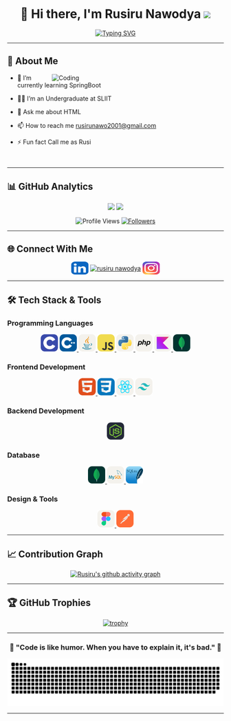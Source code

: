 # <div align="center">🚀 Hi there, I'm **Rusiru Nawodya** <img src="https://media.giphy.com/media/hvRJCLFzcasrR4ia7z/giphy.gif" width="28"></div>

<div align="center">
  
[![Typing SVG](https://readme-typing-svg.herokuapp.com?font=Fira+Code&weight=600&size=28&pause=1000&color=6366F1&center=true&vCenter=true&width=600&lines=Full+Stack+Developer;UI%2FUX+Enthusiast;SLIIT+Undergraduate;Web+Development+Passionate)](https://git.io/typing-svg)

</div>

---

## 🎯 **About Me**

<img align="right" alt="Coding" width="400" src="https://raw.githubusercontent.com/abhisheknaiidu/abhisheknaiidu/master/code.gif">

- 🌱 I’m currently learning SpringBoot

- 🧑‍🎓 I’m an Undergraduate at SLIIT

- 💬 Ask me about HTML

- 📫 How to reach me rusirunawo2001@gmail.com

- ⚡ Fun fact Call me as Rusi

<br clear="both"/>

---

## 📊 **GitHub Analytics**

<div align="center">
  
<img height="180em" src="https://github-readme-stats.vercel.app/api?username=rusirunawodya&show_icons=true&theme=tokyonight&include_all_commits=true&count_private=true"/>
<img height="180em" src="https://github-readme-stats.vercel.app/api/top-langs/?username=rusirunawodya&layout=compact&langs_count=8&theme=tokyonight"/>

</div>


<div align="center">
  
![Profile Views](https://komarev.com/ghpvc/?username=rusirunawodya&label=Profile%20views&color=6366f1&style=for-the-badge)
[![Followers](https://img.shields.io/github/followers/rusirunawodya?label=Followers&style=for-the-badge&color=8b5cf6)](https://github.com/rusirunawodya)

</div>

---

## 🌐 **Connect With Me**

<div align="center">
  
<a href="https://linkedin.com/in/rusiru nawodya" target="blank"><img align="center" src="https://github.com/tandpfun/skill-icons/blob/main/icons/LinkedIn.svg" alt="rusiru nawodya" height="30" width="40" /></a>
<a href="https://fb.com/rusiru nawodya" target="blank"><img align="center" src="https://raw.githubusercontent.com/rahuldkjain/github-profile-readme-generator/master/src/images/icons/Social/facebook.svg" alt="rusiru nawodya" height="30" width="40" /></a>
<a href="https://instagram.com/rusiru nawodya" target="blank"><img align="center" src="https://github.com/tandpfun/skill-icons/blob/main/icons/Instagram.svg" alt="rusiru nawodya" height="30" width="40" /></a>


</div>

---

## 🛠️ **Tech Stack & Tools**

### **Programming Languages**
<div align="center">

<a href="https://www.cprogramming.com/" target="_blank" rel="noreferrer"> <img src="https://github.com/tandpfun/skill-icons/blob/main/icons/C.svg" alt="c" width="40" height="40"/></a> 
<a href="https://www.w3schools.com/cpp/" target="_blank" rel="noreferrer"> <img src="https://github.com/tandpfun/skill-icons/blob/main/icons/CPP.svg" alt="cplusplus" width="40" height="40"/> </a> 
<a href="https://www.java.com" target="_blank" rel="noreferrer"> <img src="https://github.com/tandpfun/skill-icons/blob/main/icons/Java-Light.svg" alt="java" width="40" height="40"/> </a> 
<a href="https://developer.mozilla.org/en-US/docs/Web/JavaScript" target="_blank" rel="noreferrer"> <img src="https://github.com/tandpfun/skill-icons/blob/main/icons/JavaScript.svg" alt="javascript" width="40" height="40"/> </a>
<a href="https://www.python.org" target="_blank" rel="noreferrer"> <img src="https://github.com/tandpfun/skill-icons/blob/main/icons/Python-Light.svg" alt="python" width="40" height="40"/> </a>
<a href="https://www.php.net" target="_blank" rel="noreferrer"> <img src="https://github.com/tandpfun/skill-icons/blob/main/icons/PHP-Light.svg" alt="php" width="40" height="40"/> </a>
<a href="https://kotlinlang.org" target="_blank" rel="noreferrer"> <img src="https://github.com/tandpfun/skill-icons/blob/main/icons/Kotlin-Light.svg" alt="kotlin" width="40" height="40"/> </a> <a href="https://www.mongodb.com/" target="_blank" rel="noreferrer"> <img src="https://github.com/tandpfun/skill-icons/blob/main/icons/MongoDB.svg" alt="mongodb" width="40" height="40"/> </a>

</div>

### **Frontend Development**
<div align="center">

<a href="https://www.w3.org/html/" target="_blank" rel="noreferrer"> <img src="https://github.com/tandpfun/skill-icons/blob/main/icons/HTML.svg" alt="html5" width="40" height="40"/> </a> 
<a href="https://www.w3schools.com/css/" target="_blank" rel="noreferrer"> <img src="https://github.com/tandpfun/skill-icons/blob/main/icons/CSS.svg" alt="css3" width="40" height="40"/> </a>
<a href="https://reactjs.org/" target="_blank" rel="noreferrer"> <img src="https://github.com/tandpfun/skill-icons/blob/main/icons/React-Light.svg" alt="react" width="40" height="40"/> </a> 
<a href="https://tailwindcss.com/" target="_blank" rel="noreferrer"> <img src="https://github.com/tandpfun/skill-icons/blob/main/icons/TailwindCSS-Light.svg" alt="tailwind" width="40" height="40" /> </a>

</div>

### **Backend Development**
<div align="center">

<a href="https://nodejs.org" target="_blank" rel="noreferrer"> <img src="https://github.com/tandpfun/skill-icons/blob/main/icons/NodeJS-Dark.svg" alt="nodejs" width="40" height="40"/> </a>

</div>

### **Database**
<div align="center">

<a href="https://www.mongodb.com/" target="_blank" rel="noreferrer"> <img src="https://github.com/tandpfun/skill-icons/blob/main/icons/MongoDB.svg" alt="mongodb" width="40" height="40"/> </a>
<a href="https://www.mysql.com/" target="_blank" rel="noreferrer"> <img src="https://github.com/tandpfun/skill-icons/blob/main/icons/MySQL-Light.svg" alt="mysql" width="40" height="40"/> </a>
<a href="https://www.sqlite.org/" target="_blank" rel="noreferrer"> <img src="https://github.com/tandpfun/skill-icons/blob/main/icons/SQLite.svg" alt="sqlite" width="40" height="40"/> </a>

</div>

### **Design & Tools**
<div align="center">

<a href="https://www.figma.com/" target="_blank" rel="noreferrer"> <img src="https://github.com/tandpfun/skill-icons/blob/main/icons/Figma-Light.svg" alt="figma" width="40" height="40"/> </a> 
<a href="https://postman.com" target="_blank" rel="noreferrer"> <img src="https://github.com/tandpfun/skill-icons/blob/main/icons/Postman.svg" width="40" height="40"/> </a> 

</div>

---

## 📈 **Contribution Graph**

<div align="center">
  
[![Rusiru's github activity graph](https://github-readme-activity-graph.vercel.app/graph?username=rusirunawodya&theme=tokyo-night&bg_color=1a1b27&color=70a5fd&line=bf91f3&point=38bdae&area=true&hide_border=true)](https://github.com/ashutosh00710/github-readme-activity-graph)

</div>

---

## 🏆 **GitHub Trophies**

<div align="center">
  
[![trophy](https://github-profile-trophy.vercel.app/?username=rusirunawodya&theme=tokyonight&column=7&margin-w=15&margin-h=15)](https://github.com/ryo-ma/github-profile-trophy)

</div>

---

<div align="center">
  
### 🌟 **"Code is like humor. When you have to explain it, it's bad."** 🌟

![Snake animation](https://raw.githubusercontent.com/platane/snk/output/github-contribution-grid-snake-dark.svg)

</div>

---

<div align="center">

</div>
